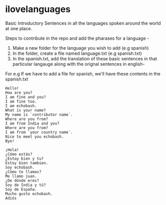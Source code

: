 # ilovelanguages
Basic Introductory Sentences in all the languages spoken around the world at one place.

Steps to contribute in the repo and add the pharases for a language -

1. Make a new folder for the language you wish to add (e.g spanish) 
2. In the folder, create a file named language.txt (e.g spanish.txt)
3. In the spanish.txt, add the translation of these basic sentences in that particular langauge along with the orignal sentences in english-

For e.g If we have to add a file for spanish, we'll have these contents in the spanish.txt

    Hello!
    How are you?
    I am fine and you?
    I am fine too. 
    I am echobash.
    What is your name? 
    My name is `contributor name`. 
    Where are you from?
    I am from India and you?
    Where are you from? 
    I am from `your country name`.
    Nice to meet you echobash.
    Bye!

    ¡Hola!
    ¿Cómo estás?
    ¿Estoy bien y tu?
    Estoy bien tambien.
    Soy echobash.
    ¿Cómo te llamas?
    Me llamo juan.
    ¿De dónde eres?
    Soy de India y tú?
    Soy de España.
    Mucho gusto echobash.
    Adiós

